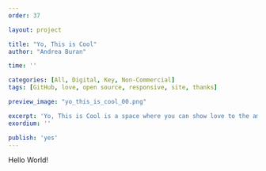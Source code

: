 ```yaml
---
order: 37

layout: project

title: "Yo, This is Cool"
author: "Andrea Buran"

time: ''

categories: [All, Digital, Key, Non-Commercial]
tags: [GitHub, love, open source, responsive, site, thanks]

preview_image: "yo_this_is_cool_00.png"

excerpt: 'Yo, This is Cool is a space where you can show love to the amazing people behind your favorite open source projects on GitHub.'
exordium: ''

publish: 'yes'
---
```


Hello World!